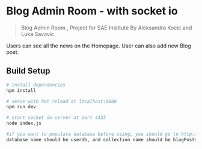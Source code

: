 # Blog Admin Room - with socket io

> Blog Admin Room , Project for SAE Institute
> By Aleksandra Kocic and Luka Savovic

Users can see all the news on the Homepage. User can also add new Blog post.
## Build Setup

``` bash
# install dependencies
npm install

# serve with hot reload at localhost:8080
npm run dev

# start socket io server at port 4133
node index.js

#if you want to populate database before using, you should go to http://localhost:3001/populate
database name should be userdb, and collection name should be blogPosts
